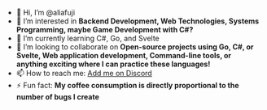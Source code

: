 - 👋 Hi, I’m @aliafuji
- 👀 I’m interested in **Backend Development, Web Technologies, Systems Programming, maybe Game Development with C#?**
- 🌱 I’m currently learning C#, Go, and Svelte
- 💞️ I’m looking to collaborate on **Open-source projects using Go, C#, or Svelte, Web application development, Command-line tools, or anything exciting where I can practice these languages!**
- 📫 How to reach me: [Add me on Discord](https://discord.com/users/1285025955521499206)
- ⚡ Fun fact: **My coffee consumption is directly proportional to the number of bugs I create**
<!---
aliafuji/aliafuji is a ✨ special ✨ repository because its `README.md` (this file) appears on your GitHub profile.
You can click the Preview link to take a look at your changes.
--->
